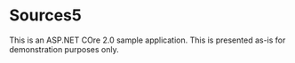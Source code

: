 # Sources5
This is an ASP.NET COre 2.0 sample application.
This is presented as-is for demonstration purposes only.

